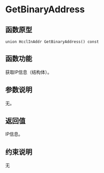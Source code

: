 # GetBinaryAddress 

## 函数原型<a name="zh-cn_topic_0000001929299742_section1370mcpsimp"></a>

```
union HcclInAddr GetBinaryAddress() const
```

## 函数功能<a name="zh-cn_topic_0000001929299742_section1373mcpsimp"></a>

获取IP信息（结构体）。

## 参数说明<a name="zh-cn_topic_0000001929299742_section1376mcpsimp"></a>

无。

## 返回值<a name="zh-cn_topic_0000001929299742_section1379mcpsimp"></a>

IP信息。

## 约束说明<a name="zh-cn_topic_0000001929299742_section1382mcpsimp"></a>

无

